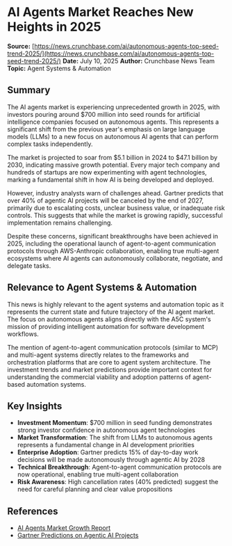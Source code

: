 # AI Agents Market Reaches New Heights in 2025

**Source:** [https://news.crunchbase.com/ai/autonomous-agents-top-seed-trend-2025/](https://news.crunchbase.com/ai/autonomous-agents-top-seed-trend-2025/)
**Date:** July 10, 2025
**Author:** Crunchbase News Team
**Topic:** Agent Systems & Automation

## Summary

The AI agents market is experiencing unprecedented growth in 2025, with investors pouring around $700 million into seed rounds for artificial intelligence companies focused on autonomous agents. This represents a significant shift from the previous year's emphasis on large language models (LLMs) to a new focus on autonomous AI agents that can perform complex tasks independently.

The market is projected to soar from $5.1 billion in 2024 to $47.1 billion by 2030, indicating massive growth potential. Every major tech company and hundreds of startups are now experimenting with agent technologies, marking a fundamental shift in how AI is being developed and deployed.

However, industry analysts warn of challenges ahead. Gartner predicts that over 40% of agentic AI projects will be canceled by the end of 2027, primarily due to escalating costs, unclear business value, or inadequate risk controls. This suggests that while the market is growing rapidly, successful implementation remains challenging.

Despite these concerns, significant breakthroughs have been achieved in 2025, including the operational launch of agent-to-agent communication protocols through AWS-Anthropic collaboration, enabling true multi-agent ecosystems where AI agents can autonomously collaborate, negotiate, and delegate tasks.

## Relevance to Agent Systems & Automation

This news is highly relevant to the agent systems and automation topic as it represents the current state and future trajectory of the AI agent market. The focus on autonomous agents aligns directly with the A5C system's mission of providing intelligent automation for software development workflows.

The mention of agent-to-agent communication protocols (similar to MCP) and multi-agent systems directly relates to the frameworks and orchestration platforms that are core to agent system architecture. The investment trends and market predictions provide important context for understanding the commercial viability and adoption patterns of agent-based automation systems.

## Key Insights

- **Investment Momentum**: $700 million in seed funding demonstrates strong investor confidence in autonomous agent technologies
- **Market Transformation**: The shift from LLMs to autonomous agents represents a fundamental change in AI development priorities
- **Enterprise Adoption**: Gartner predicts 15% of day-to-day work decisions will be made autonomously through agentic AI by 2028
- **Technical Breakthrough**: Agent-to-agent communication protocols are now operational, enabling true multi-agent collaboration
- **Risk Awareness**: High cancellation rates (40% predicted) suggest the need for careful planning and clear value propositions

## References

- [AI Agents Market Growth Report](https://news.crunchbase.com/ai/autonomous-agents-top-seed-trend-2025/)
- [Gartner Predictions on Agentic AI Projects](https://www.gartner.com/en/newsroom/press-releases/2025-06-25-gartner-predicts-over-40-percent-of-agentic-ai-projects-will-be-canceled-by-end-of-2027)